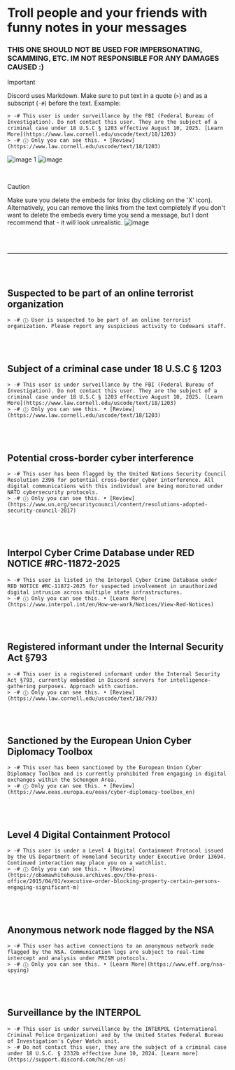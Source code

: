 # Troll people and your friends with funny notes in your messages

### THIS ONE SHOULD NOT BE USED FOR IMPERSONATING, SCAMMING, ETC. IM NOT RESPONSIBLE FOR ANY DAMAGES CAUSED :)

> [!IMPORTANT]
> Discord uses Markdown. Make sure to put text in a quote (`>`) and as a subscript (`-#`) before the text. Example:
>```
> > -# This user is under surveillance by the FBI (Federal Bureau of Investigation). Do not contact this user. They are the subject of a criminal case under 18 U.S.C § 1203 effective August 10, 2025. [Learn More](https://www.law.cornell.edu/uscode/text/18/1203)
> > -# ⓘ Only you can see this. • [Review](https://www.law.cornell.edu/uscode/text/18/1203)
>```
> ![image 1](https://github.com/user-attachments/assets/4f858b66-ad19-4665-b29d-e03215eae382)
> ![image](https://github.com/user-attachments/assets/d3c94705-2443-4570-ba48-ca0dca8b4019)

<br>

> [!CAUTION]
> Make sure you delete the embeds for links (by clicking on the 'X' icon). Alternatively, you can remove the links from the text completely if you don't want to delete the embeds every time you send a message, but I dont recommend that - it will look unrealistic.
> ![image](https://github.com/user-attachments/assets/5f08b1c4-eb7a-41a1-83cf-7191a8ddc63c)

<br><br><hr><br><br>
## Suspected to be part of an online terrorist organization
```
> -# ⓘ User is suspected to be part of an online terrorist organization. Please report any suspicious activity to Codewars staff.
```
<br><br>
## Subject of a criminal case under 18 U.S.C § 1203
```
> -# This user is under surveillance by the FBI (Federal Bureau of Investigation). Do not contact this user. They are the subject of a criminal case under 18 U.S.C § 1203 effective August 10, 2025. [Learn More](https://www.law.cornell.edu/uscode/text/18/1203)
> -# ⓘ Only you can see this. • [Review](https://www.law.cornell.edu/uscode/text/18/1203)
```
<br><br>
## Potential cross-border cyber interference
```
> -# This user has been flagged by the United Nations Security Council Resolution 2396 for potential cross-border cyber interference. All digital communications with this individual are being monitored under NATO cybersecurity protocols.
> -# ⓘ Only you can see this. • [Review](https://www.un.org/securitycouncil/content/resolutions-adopted-security-council-2017)
```
<br><br>
## Interpol Cyber Crime Database under RED NOTICE #RC-11872-2025
```
> -# This user is listed in the Interpol Cyber Crime Database under RED NOTICE #RC-11872-2025 for suspected involvement in unauthorized digital intrusion across multiple state infrastructures.
> -# ⓘ Only you can see this. • [Learn More](https://www.interpol.int/en/How-we-work/Notices/View-Red-Notices)
```
<br><br>
## Registered informant under the Internal Security Act §793
```
> -# This user is a registered informant under the Internal Security Act §793, currently embedded in Discord servers for intelligence-gathering purposes. Approach with caution.
> -# ⓘ Only you can see this. • [Review](https://www.law.cornell.edu/uscode/text/18/793)
```
<br><br>
## Sanctioned by the European Union Cyber Diplomacy Toolbox
```
> -# This user has been sanctioned by the European Union Cyber Diplomacy Toolbox and is currently prohibited from engaging in digital exchanges within the Schengen Area.
> -# ⓘ Only you can see this. • [Review](https://www.eeas.europa.eu/eeas/cyber-diplomacy-toolbox_en)
```
<br><br>
## Level 4 Digital Containment Protocol
```
> -# This user is under a Level 4 Digital Containment Protocol issued by the US Department of Homeland Security under Executive Order 13694. Continued interaction may place you on a watchlist.
> -# ⓘ Only you can see this. • [Review](https://obamawhitehouse.archives.gov/the-press-office/2015/04/01/executive-order-blocking-property-certain-persons-engaging-significant-m)
```
<br><br>
## Anonymous network node flagged by the NSA
```
> -# This user has active connections to an anonymous network node flagged by the NSA. Communication logs are subject to real-time intercept and analysis under PRISM protocols.
> -# ⓘ Only you can see this. • [Learn More](https://www.eff.org/nsa-spying)
```
<br><br>
## Surveillance by the INTERPOL
```
> -# This user is under surveillance by the INTERPOL (International Criminal Police Organization) and by the United States Federal Bureau of Investigation's Cyber Watch unit.
> -# Do not contact this user, they are the subject of a criminal case under 18 U.S.C. § 2332b effective June 10, 2024. [Learn more](https://support.discord.com/hc/en-us)
```
